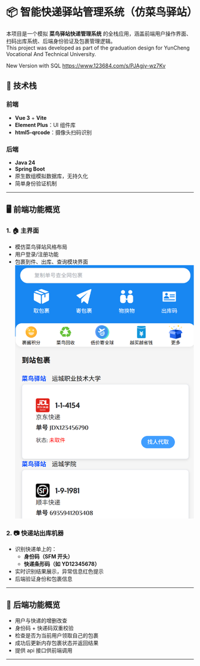 # 📦 智能快递驿站管理系统（仿菜鸟驿站）

 本项目是一个模拟 **菜鸟驿站快递管理系统** 的全栈应用，涵盖前端用户操作界面、扫码出库系统、后端身份验证及包裹管理逻辑。  
 This project was developed as part of the graduation design for YunCheng Vocational And Technical University.
 
 New Version with SQL https://www.123684.com/s/PJAgjv-wz7Kv

## 🧩 技术栈

### 前端
- **Vue 3** + **Vite**
- **Element Plus**：UI 组件库
- **html5-qrcode**：摄像头扫码识别


### 后端
- **Java 24**
- **Spring Boot**
- 原生数组模拟数据库，无持久化
- 简单身份验证机制

---



## 🖥️ 前端功能概览

### 1. 🏠 主界面
- 模仿菜鸟驿站风格布局
- 用户登录/注册功能
- 包裹到件、出库、查询模块界面
![主界面截图](image15.png)
### 2. 📷 快递站出库机器
- 识别快递单上的：
  - **身份码（SFM 开头）**
  - **快递条形码（如 YD12345678）**
- 实时识别结果展示，异常信息红色提示
- 后端验证身份和包裹信息

---

## 🧪 后端功能概览
- 用户与快递的增删改查
- 身份码 + 快递码双重校验
- 检查是否为当前用户领取自己的包裹
- 成功后更新内存包裹状态并返回结果
- 提供 api 接口供前端调用

---

